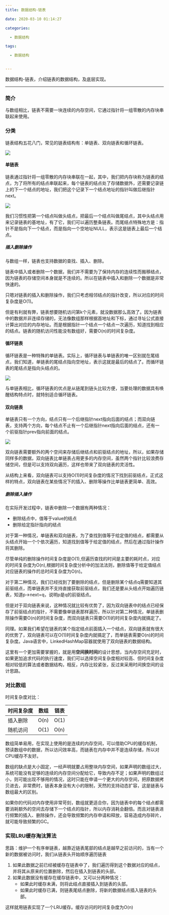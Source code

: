 ```yaml
---
title: 数据结构-链表

date: 2020-03-10 01:14:27

categories:

  - 数据结构

tags:

  - 数据结构


---
```


数据结构-链表，介绍链表的数据结构，及底层实现。

<!-- more -->

------------

### 简介

与数组相比，链表不需要一块连续的内存空间，它通过指针将一组零散的内存块串联起来使用。

### 分类

链表结构五花八门，常见的链表结构有：单链表、双向链表和循环链表。

<img class="avatar" src="/img/linkedlist.jpg">

#### 单链表

链表通过指针将一组零散的内存块串联在一起，其中，我们把内存块称为链表的结点，为了将所有的结点串联起来，每个链表的结点处了存储数据外，还需要记录链上的下一个结点的地址，我们把这个记录下一个结点地址的指针叫做后继指针 next。

<img class="avatar" src="/img/singlelink.jpg">

我们习惯性把第一个结点叫做头结点，把最后一个结点叫做尾结点，其中头结点用来记录链表的基地址，有了它，我们可以遍历整条链表。而尾结点特殊地方是：指针不是指向下一个结点，而是指向一个空地址NULL，表示这是链表上最后一个结点。

##### 插入删除操作

与数组一样，链表也支持数据的查找、插入、删除。                        

链表中插入或者删除一个数据，我们并不需要为了保持内存的连续性而搬移结点，因为链表的存储空间本身就是不连续的。所以在链表中插入和删除一个数据是非常快速的。

只嗯对链表的插入和删除操作，我们只考虑相邻结点的指针改变，所以对应的时间复杂度是O(1)。

但是有利就有弊，链表想要随机访问第k个元素，就没数据那么高效了。因为链表中的数据并非连续存储的，无法像数组那样根据首地址和下标，通过寻址公式直接计算出对应的内存地址。而是根据指针一个结点一个结点一次遍历，知道找到相应的结点。链表的随机访问性能没有数组好，需要O(n)的时间复杂度。

#### 循环链表

循环链表是一种特殊的单链表。实际上，循环链表与单链表的唯一区别就在尾结点，我们知道，单链表的尾结点指向空地址，表示这就是最后的结点了。而循环链表的尾结点是指向头结点的。

<img class="avatar" src="/img/circlelink.jpg">

与单链表相比，循环链表的优点是从链尾到链头比较方便，当要处理的数据具有唤醒结构特点时，就特别适合循环链表。

#### 双向链表

单链表只有一个方向，结点只有一个后继指针next指向后面的结点；而双向链表，支持两个方向，每个结点不止有一个后继指针next指向后面的结点，还有一个前驱指针prev指向前面的结点。

<img class="avatar" src="/img/twowaylink.jpg">

双向链表需要额外的两个空间来存储后继结点和前驱结点的地址，所以，如果存储同样多的数据，双向链表比单链表占用更多的内存空间，虽然两个指针比较浪费存储空间，但是可以支持双向遍历，这样也带来了双向链表的灵活性。

从结构上来看，双向链表可以支持O(1)时间复杂度的情况下找到前驱结点，正式这样的特点，双向链表在某些情况下的插入、删除等操作比单链表更简单、高效。

##### 删除插入操作

在实际开发过程中，链表中删除一个数据有两种情况：

- 删除结点中，值等于value的结点
- 删除给定指针指向的结点

对于第一种情况，单链表和双向链表，为了查找到值等于给定值的结点，都需要从头结点开始一个个依次遍历，知道找到值等于给定值的结点，然后在通过指针操作将其删除。

尽管单纯的删除操作时间复杂度是O(1),但遍历查找的时间是主要的耗时点，对应的时间复杂度为O(n),根据时间复杂度分析中的加法法则，删除值等于给定值结点对应链表的操作的总时间复杂度为O(n)。

对于第二种情况，我们已经找到了要删除的结点，但是删除某个结点q需要知道其前驱结点，而单链表并不支持直接获取前驱结点，我们还是要从头结点开始遍历链表，知道p->next=q，说明p是q的前驱结点。

但是对于双向链表来说，这种情况就比较有优势了，因为双向链表中的结点已经保存了前驱结点的指针，不需要像单链表那样遍历，所以针对第二种情况，单链表删除操作需要O(n)的时间复杂度，而双向链表只需要O(1)的时间复杂度内就搞定了。

同理。如果我们希望在链表的某个指定结点前面插入一个结点，双向链表就有很大的优势了，双向链表可以在O(1)时间复杂度内就搞定了，而单链表需要O(n)的时间复杂度。Java语言中，LinkedHashMap容器就使用了双向链表的数据结构。

这里有一个更加需要掌握的，就是用**空间换时间**的设计思想，当内存空间充足时，如果更加追求代码的执行速度，我们可以选择空间复杂度相对较高、但时间复杂度相对较低的算法或者数据结构，相反，内存比较紧张，反过来采用时间换空间的设计思路。

### 对比数组

时间复杂度对比：

| 时间复杂度 | 数组 | 链表 |
| ---------- | ---- | ---- |
| 插入删除   | O(n) | O(1) |
| 随机访问   | O(1) | O(n) |

数组简单易用，在实现上使用的是连续的内存空间，可以借助CPU的缓存机制，预读数组中的数据，所以访问效率高，而链表在内存中并不是连续存储，所以对CPU缓存不友好。

数组的缺点是大小固定，一经声明就要占用整块内存空间，如果声明的数组过大，系统可能没有足够的连续的内存空间分配给它，导致内存不足；如果声明的数组过小，则可能出现不够用的情况，这时只能在申请一个更大的内存空间，把原数据拷贝进去，非常费时，链表本身没有大小的限制，天然的支持动态扩容，这是链表与数组最大的区别。

如果你的代码对内存使用非常苛刻，数组就更适合你，因为链表中的每个结点都需要消耗额外的空间去存储下一个结点的指针，所以内存消耗会翻倍。而且对链表进行频繁的插入、删除操作，还会导致频繁的内存申请和释放，容易造成内存碎片，就可能导致频繁的GC。

### 实现LRU缓存淘汰算法

思路：维护一个有序单链表，越靠近链表尾部的结点是越早之前访问的，当有一个新的数据被访问时，我们从链表头开始顺序遍历链表

1. 如果此数据之前已经被缓存在链表中了，我们遍历得到这个数据对应的结点，并将其从原来的位置删除，然后在插入到链表的头部。
2. 如果此数据没有缓存在缓存链表中，又可以分两种情况：
   - 如果此时缓存未满，则将此结点直接插入到链表的头部。
   - 如果此时缓存已满，则链表尾结点删除，将新的数据结点插入链表的头部。

这样就用链表实现了一个LRU缓存。缓存访问的时间复杂度为O(n)